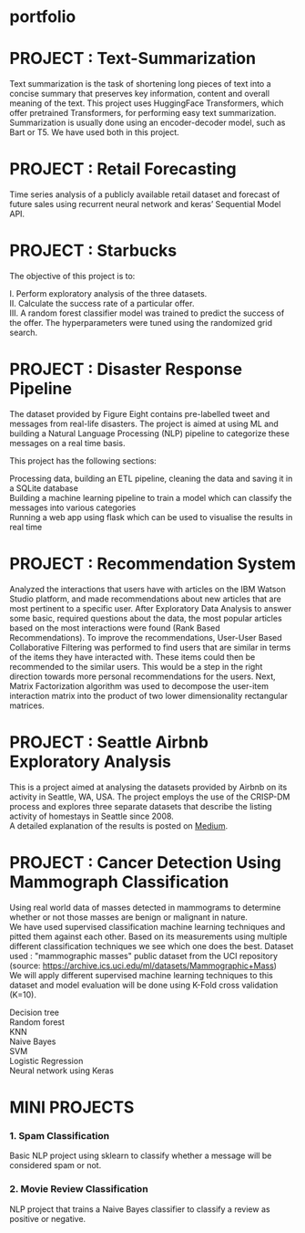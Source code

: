 # portfolio


# PROJECT : Text-Summarization

Text summarization is the task of shortening long pieces of text into a concise summary that preserves key information, content and overall meaning of the text. This project uses HuggingFace Transformers, which offer pretrained Transformers, for performing easy text summarization. Summarization is usually done using an encoder-decoder model, such as Bart or T5. We have used both in this project.

# PROJECT : Retail Forecasting

Time series analysis of a publicly available retail dataset and forecast of future sales using recurrent neural network and keras’ Sequential Model API.


# PROJECT : Starbucks

The objective of this project is to:

I. Perform exploratory analysis of the three datasets.\
II. Calculate the success rate of a particular offer.\
III. A random forest classifier model was trained to predict the success of the offer. The hyperparameters were tuned using the randomized grid search.

# PROJECT : Disaster Response Pipeline

The dataset provided by Figure Eight contains pre-labelled tweet and messages from real-life disasters. The project is aimed at using ML and building a Natural Language Processing (NLP) pipeline to categorize these messages on a real time basis.

This project has the following sections:

Processing data, building an ETL pipeline, cleaning the data and saving it in a SQLite database\
Building a machine learning pipeline to train a model which can classify the messages into various categories\
Running a web app using flask which can be used to visualise the results in real time

# PROJECT : Recommendation System

Analyzed the interactions that users have with articles on the IBM Watson Studio platform, and made recommendations about new articles that are most pertinent to a specific user. After Exploratory Data Analysis to answer some basic, required questions about the data, the most popular articles based on the most interactions were found (Rank Based Recommendations). To improve the recommendations, User-User Based Collaborative Filtering was performed to find users that are similar in terms of the items they have interacted with. These items could then be recommended to the similar users. This would be a step in the right direction towards more personal recommendations for the users. Next, Matrix Factorization algorithm was used to decompose the user-item interaction matrix into the product of two lower dimensionality rectangular matrices.

# PROJECT : Seattle Airbnb Exploratory Analysis

This is a project aimed at analysing the datasets provided by Airbnb on its activity in Seattle, WA, USA. The project employs the use of the CRISP-DM process and explores three separate datasets that describe the listing activity of homestays in Seattle since 2008.\
A detailed explanation of the results is posted on [Medium](https://renalka.medium.com/seattle-airbnb-exploratory-analysis-4ff36fddf9bc).

# PROJECT : Cancer Detection Using Mammograph Classification

Using real world data of masses detected in mammograms to determine whether or not those masses are benign or malignant in nature.\
We have used supervised classification machine learning techniques and pitted them against each other. Based on its measurements using multiple different classification techniques we see which one does the best.
Dataset used : "mammographic masses" public dataset from the UCI repository (source: https://archive.ics.uci.edu/ml/datasets/Mammographic+Mass)\
We will apply different supervised machine learning techniques to this dataset and model evaluation will be done using K-Fold cross validation (K=10).

Decision tree\
Random forest\
KNN\
Naive Bayes\
SVM\
Logistic Regression\
Neural network using Keras

# MINI PROJECTS

### 1. Spam Classification
Basic NLP project using sklearn to classify whether a message will be considered spam or not.

### 2. Movie Review Classification
NLP project that trains a Naive Bayes classifier to classify a review as positive or negative.

